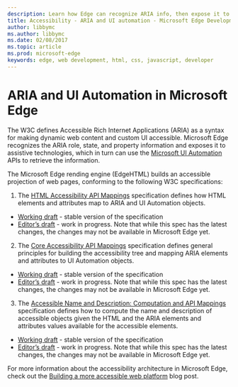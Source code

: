 ---description: Learn how Edge can recognize ARIA info, then expose it to assistive technologies that can then use Microsoft UI Automation APIs.
title: Accessibility - ARIA and UI automation - Microsoft Edge Development
author: libbymc
ms.author: libbymc
ms.date: 02/08/2017
ms.topic: article
ms.prod: microsoft-edge
keywords: edge, web development, html, css, javascript, developer
---# ARIA and UI Automation in Microsoft EdgeThe W3C defines Accessible Rich Internet Applications (ARIA) as a syntax for making dynamic web content and custom UI accessible. Microsoft Edge recognizes the ARIA role, state, and property information and exposes it to assistive technologies, which in turn can use the [Microsoft UI Automation](https://blogs.msdn.microsoft.com/winuiautomation/) APIs to retrieve the information.The Microsoft Edge rending engine (EdgeHTML) builds an accessible projection of web pages, conforming to the following W3C specifications:1. The [HTML Accessibility API Mappings](http://www.w3.org/TR/html-aam-1.0/) specification defines how HTML elements and attributes map to ARIA and UI Automation objects.  * [Working draft](http://www.w3.org/TR/html-aam-1.0/) - stable version of the specification  * [Editor’s draft](http://w3c.github.io/aria/html-aam/html-aam.html) - work in progress. Note that while this spec has the latest changes, the changes may not be available in Microsoft Edge yet.2. The [Core Accessibility API Mappings](http://www.w3.org/TR/core-aam-1.1/) specification defines general principles for building the accessibility tree and mapping ARIA elements and attributes to UI Automation objects.  * [Working draft](http://www.w3.org/TR/core-aam-1.1/) - stable version of the specification  * [Editor’s draft](http://w3c.github.io/aria/core-aam/core-aam.html) - work in progress. Note that while this spec has the latest changes, the changes may not be available in Microsoft Edge yet.  3. The [Accessible Name and Description: Computation and API Mappings](http://www.w3.org/TR/accname-aam-1.1/) specification defines how to compute the name and description of accessible objects given the HTML and the ARIA elements and attributes values available for the accessible elements.  * [Working draft](http://www.w3.org/TR/accname-aam-1.1/) - stable version of the specification    * [Editor’s draft](http://w3c.github.io/aria/accname-aam/accname-aam.html) - work in progress. Note that while this spec has the latest changes, the changes may not be available in Microsoft Edge yet.   For more information about the accessibility architecture in Microsoft Edge, check out the [Building a more accessible web platform](https://blogs.windows.com/msedgedev/2016/04/20/building-a-more-accessible-web-platform/#GaJGYkSzOImPK41w.97) blog post.